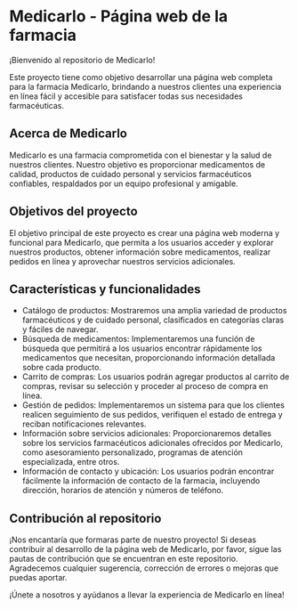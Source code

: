 # Medicarlo - Página web de la farmacia

¡Bienvenido al repositorio de Medicarlo!

Este proyecto tiene como objetivo desarrollar una página web completa para la farmacia Medicarlo, brindando a nuestros clientes una experiencia en línea fácil y accesible para satisfacer todas sus necesidades farmacéuticas.

## Acerca de Medicarlo

Medicarlo es una farmacia comprometida con el bienestar y la salud de nuestros clientes. Nuestro objetivo es proporcionar medicamentos de calidad, productos de cuidado personal y servicios farmacéuticos confiables, respaldados por un equipo profesional y amigable.

## Objetivos del proyecto

El objetivo principal de este proyecto es crear una página web moderna y funcional para Medicarlo, que permita a los usuarios acceder y explorar nuestros productos, obtener información sobre medicamentos, realizar pedidos en línea y aprovechar nuestros servicios adicionales.

## Características y funcionalidades

- Catálogo de productos: Mostraremos una amplia variedad de productos farmacéuticos y de cuidado personal, clasificados en categorías claras y fáciles de navegar.
- Búsqueda de medicamentos: Implementaremos una función de búsqueda que permitirá a los usuarios encontrar rápidamente los medicamentos que necesitan, proporcionando información detallada sobre cada producto.
- Carrito de compras: Los usuarios podrán agregar productos al carrito de compras, revisar su selección y proceder al proceso de compra en línea.
- Gestión de pedidos: Implementaremos un sistema para que los clientes realicen seguimiento de sus pedidos, verifiquen el estado de entrega y reciban notificaciones relevantes.
- Información sobre servicios adicionales: Proporcionaremos detalles sobre los servicios farmacéuticos adicionales ofrecidos por Medicarlo, como asesoramiento personalizado, programas de atención especializada, entre otros.
- Información de contacto y ubicación: Los usuarios podrán encontrar fácilmente la información de contacto de la farmacia, incluyendo dirección, horarios de atención y números de teléfono.

## Contribución al repositorio

¡Nos encantaría que formaras parte de nuestro proyecto! Si deseas contribuir al desarrollo de la página web de Medicarlo, por favor, sigue las pautas de contribución que se encuentran en este repositorio. Agradecemos cualquier sugerencia, corrección de errores o mejoras que puedas aportar.

¡Únete a nosotros y ayúdanos a llevar la experiencia de Medicarlo en línea!
